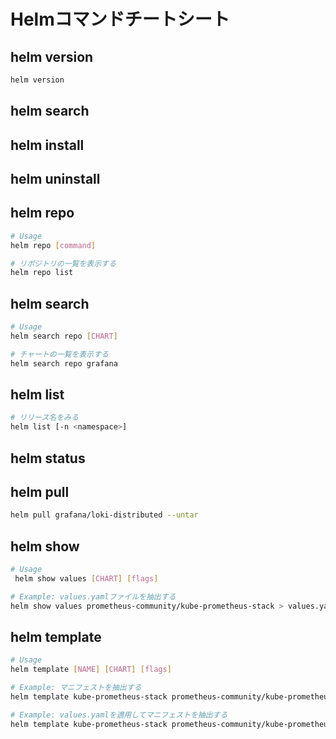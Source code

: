 # Helmコマンドチートシート
## helm version
```sh
helm version
```

## helm search

## helm install

## helm uninstall

## helm repo
```sh
# Usage
helm repo [command]
```
```sh
# リポジトリの一覧を表示する
helm repo list
```

## helm search
```sh
# Usage
helm search repo [CHART]
```
```sh
# チャートの一覧を表示する
helm search repo grafana
```

## helm list
```sh
# リリース名をみる
helm list [-n <namespace>]
```

## helm status

## helm pull
```sh
helm pull grafana/loki-distributed --untar
```

## helm show
```sh
# Usage
 helm show values [CHART] [flags]
```
```sh
# Example: values.yamlファイルを抽出する
helm show values prometheus-community/kube-prometheus-stack > values.yaml
```

## helm template
```sh
# Usage
helm template [NAME] [CHART] [flags]
```
```sh
# Example: マニフェストを抽出する
helm template kube-prometheus-stack prometheus-community/kube-prometheus-stack -n monitoring > kube-prometheus-stack.yaml

# Example: values.yamlを適用してマニフェストを抽出する
helm template kube-prometheus-stack prometheus-community/kube-prometheus-stack -n monitoring -f values.yaml > kube-prometheus-stack.yaml
```
